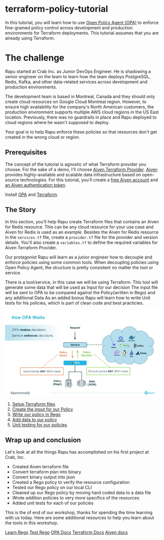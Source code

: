 # terraform-policy-tutorial

In this tutorial, you will learn how to use [Open Policy Agent (OPA)](https://www.openpolicyagent.org/docs/latest/) to enforce fine-grained policy control across development and production environments for Terraform deployments. This tutorial assumes that you are already using Terraform.

# The challenge

Rapu started at Crab Inc. as Junior DevOps Engineer. He is shadowing a senior engineer on the team to learn how the team deploys PostgreSQL, Redis, Kafka, and other data-related services across development and production environments. 

The development team is based in Montreal, Canada and they should only create cloud resources on Google Cloud Montreal region. However, to ensure high availability for the company's North American customers, the production environment supports multiple AWS cloud regions in the US East location. Previously, there was no guardrails in place and Rapu deployed to cloud regions where he wasn't supposed to deploy. 

Your goal is to help Rapu enforce these policies so that resources don't get created in the wrong cloud or region.

## Prerequisites

The concept of the tutorial is agnostic of what Terraform provider you choose. For the sake of a demo, I'll choose [Aiven Terraform Provider](https://registry.terraform.io/providers/aiven/aiven/latest). [Aiven](https://aiven.io/) provides highly-available and scalable data infrastructure based on open-source technologies. For this tutorial, you'll create a [free Aiven account](https://console.aiven.io/signup) and [an Aiven authentication token](https://docs.aiven.io/docs/platform/howto/create_authentication_token).

Install [OPA](https://www.openpolicyagent.org/docs/latest/#running-opa) and [Terraform](https://developer.hashicorp.com/terraform/downloads).

## The Story

In this section, you'll help Rapu create Terraform files that contains an Aiven for Redis resource. This can be any cloud resource for your use case and Aiven for Redis is used as an example. Besides the Aiven for Redis resource in the `services.tf` file, create a `provider.tf` file for the provider and version details. You'll also create a `variables.tf` to define the required variables for Aiven Terraform Provider.

Our protagonist Rapu will learn as a junior engineer how to decouple and enforce policies using some common tools. When decoupling policies using Open Policy Agent, the structure is pretty consistent no matter the tool or service.

There is a tool/service, in this case we will be using Terraform.
This tool will generate some data that will be used as Input for our decision
The input file will be sent to OPA to be compared against the Policy(written in Rego) and any additional Data
As an added bonus Rapu will learn how to write Unit tests for his policies, which is part of clean code and best practicies.

![Policy Decision](policy-decision.jpg)

1. [Setup Terraform files](/section_1.md)
2. [Create the input for our Policy](/section_2.md)
4. [Write our policy in Rego](/section_3.md)
5. [Add data to our policy](/section_4.md)
6. [Unit testing for our policies](/section_5.md)

## Wrap up and conclusion

Let's look at all the things Rapu has accomplished on his first project at Crab, Inc.

- Created Aiven terraform file
- Convert terraform plan into binary 
- Convert binary output into json 
- Created a Rego policy to verify the resource configuration
- Tested our Rego policy on our local CLI
- Cleaned up our Rego policy by moving hard coded data to a data file
- Wrote addition policies to very more specifics of the resources
- Added unit tests for each of our policies

This is the of end of our workshop, thanks for spending the time learning with us today. Here are some additional resources to help you learn about the tools in this workshop. 

[Learn Rego](https://academy.styra.com/)
[Test Rego](https://play.openpolicyagent.org/)
[OPA Docs](https://www.openpolicyagent.org/docs/latest/)
[Terraform Docs](https://developer.hashicorp.com/terraform/docs)
[Aiven docs](https://docs.aiven.io/)


